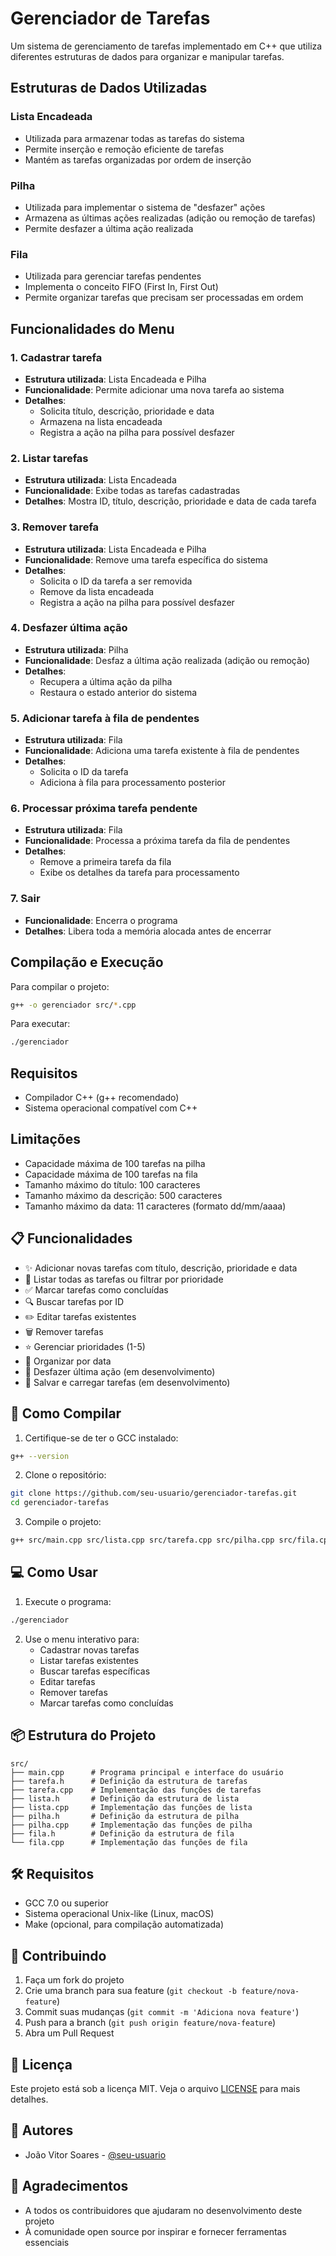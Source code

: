 # Gerenciador de Tarefas

Um sistema de gerenciamento de tarefas implementado em C++ que utiliza diferentes estruturas de dados para organizar e manipular tarefas.

## Estruturas de Dados Utilizadas

### Lista Encadeada

- Utilizada para armazenar todas as tarefas do sistema
- Permite inserção e remoção eficiente de tarefas
- Mantém as tarefas organizadas por ordem de inserção

### Pilha

- Utilizada para implementar o sistema de "desfazer" ações
- Armazena as últimas ações realizadas (adição ou remoção de tarefas)
- Permite desfazer a última ação realizada

### Fila

- Utilizada para gerenciar tarefas pendentes
- Implementa o conceito FIFO (First In, First Out)
- Permite organizar tarefas que precisam ser processadas em ordem

## Funcionalidades do Menu

### 1. Cadastrar tarefa

- **Estrutura utilizada**: Lista Encadeada e Pilha
- **Funcionalidade**: Permite adicionar uma nova tarefa ao sistema
- **Detalhes**:
  - Solicita título, descrição, prioridade e data
  - Armazena na lista encadeada
  - Registra a ação na pilha para possível desfazer

### 2. Listar tarefas

- **Estrutura utilizada**: Lista Encadeada
- **Funcionalidade**: Exibe todas as tarefas cadastradas
- **Detalhes**: Mostra ID, título, descrição, prioridade e data de cada tarefa

### 3. Remover tarefa

- **Estrutura utilizada**: Lista Encadeada e Pilha
- **Funcionalidade**: Remove uma tarefa específica do sistema
- **Detalhes**:
  - Solicita o ID da tarefa a ser removida
  - Remove da lista encadeada
  - Registra a ação na pilha para possível desfazer

### 4. Desfazer última ação

- **Estrutura utilizada**: Pilha
- **Funcionalidade**: Desfaz a última ação realizada (adição ou remoção)
- **Detalhes**:
  - Recupera a última ação da pilha
  - Restaura o estado anterior do sistema

### 5. Adicionar tarefa à fila de pendentes

- **Estrutura utilizada**: Fila
- **Funcionalidade**: Adiciona uma tarefa existente à fila de pendentes
- **Detalhes**:
  - Solicita o ID da tarefa
  - Adiciona à fila para processamento posterior

### 6. Processar próxima tarefa pendente

- **Estrutura utilizada**: Fila
- **Funcionalidade**: Processa a próxima tarefa da fila de pendentes
- **Detalhes**:
  - Remove a primeira tarefa da fila
  - Exibe os detalhes da tarefa para processamento

### 7. Sair

- **Funcionalidade**: Encerra o programa
- **Detalhes**: Libera toda a memória alocada antes de encerrar

## Compilação e Execução

Para compilar o projeto:

```bash
g++ -o gerenciador src/*.cpp
```

Para executar:

```bash
./gerenciador
```

## Requisitos

- Compilador C++ (g++ recomendado)
- Sistema operacional compatível com C++

## Limitações

- Capacidade máxima de 100 tarefas na pilha
- Capacidade máxima de 100 tarefas na fila
- Tamanho máximo do título: 100 caracteres
- Tamanho máximo da descrição: 500 caracteres
- Tamanho máximo da data: 11 caracteres (formato dd/mm/aaaa)

## 📋 Funcionalidades

- ✨ Adicionar novas tarefas com título, descrição, prioridade e data
- 📝 Listar todas as tarefas ou filtrar por prioridade
- ✅ Marcar tarefas como concluídas
- 🔍 Buscar tarefas por ID
- ✏️ Editar tarefas existentes
- 🗑️ Remover tarefas
- ⭐ Gerenciar prioridades (1-5)
- 📅 Organizar por data
- 🔄 Desfazer última ação (em desenvolvimento)
- 💾 Salvar e carregar tarefas (em desenvolvimento)

## 🚀 Como Compilar

1. Certifique-se de ter o GCC instalado:

```bash
g++ --version
```

2. Clone o repositório:

```bash
git clone https://github.com/seu-usuario/gerenciador-tarefas.git
cd gerenciador-tarefas
```

3. Compile o projeto:

```bash
g++ src/main.cpp src/lista.cpp src/tarefa.cpp src/pilha.cpp src/fila.cpp -o gerenciador
```

## 💻 Como Usar

1. Execute o programa:

```bash
./gerenciador
```

2. Use o menu interativo para:
   - Cadastrar novas tarefas
   - Listar tarefas existentes
   - Buscar tarefas específicas
   - Editar tarefas
   - Remover tarefas
   - Marcar tarefas como concluídas

## 📦 Estrutura do Projeto

```
src/
├── main.cpp      # Programa principal e interface do usuário
├── tarefa.h      # Definição da estrutura de tarefas
├── tarefa.cpp    # Implementação das funções de tarefas
├── lista.h       # Definição da estrutura de lista
├── lista.cpp     # Implementação das funções de lista
├── pilha.h       # Definição da estrutura de pilha
├── pilha.cpp     # Implementação das funções de pilha
├── fila.h        # Definição da estrutura de fila
└── fila.cpp      # Implementação das funções de fila
```

## 🛠️ Requisitos

- GCC 7.0 ou superior
- Sistema operacional Unix-like (Linux, macOS)
- Make (opcional, para compilação automatizada)

## 🤝 Contribuindo

1. Faça um fork do projeto
2. Crie uma branch para sua feature (`git checkout -b feature/nova-feature`)
3. Commit suas mudanças (`git commit -m 'Adiciona nova feature'`)
4. Push para a branch (`git push origin feature/nova-feature`)
5. Abra um Pull Request

## 📝 Licença

Este projeto está sob a licença MIT. Veja o arquivo [LICENSE](LICENSE) para mais detalhes.

## 👥 Autores

- João Vitor Soares - [@seu-usuario](https://github.com/hijao08)

## 🙏 Agradecimentos

- A todos os contribuidores que ajudaram no desenvolvimento deste projeto
- À comunidade open source por inspirar e fornecer ferramentas essenciais
